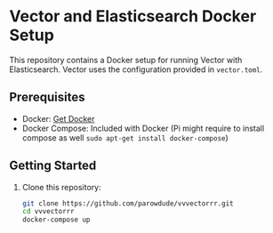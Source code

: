 # Vector and Elasticsearch Docker Setup

This repository contains a Docker setup for running Vector with Elasticsearch. Vector uses the configuration provided in `vector.toml`.

## Prerequisites

- Docker: [Get Docker](https://docs.docker.com/get-docker/)
- Docker Compose: Included with Docker (Pi might require to install compose as well `sudo apt-get install docker-compose`)

## Getting Started

1. Clone this repository:
   ```bash
   git clone https://github.com/parowdude/vvvectorrr.git
   cd vvvectorrr
   docker-compose up

